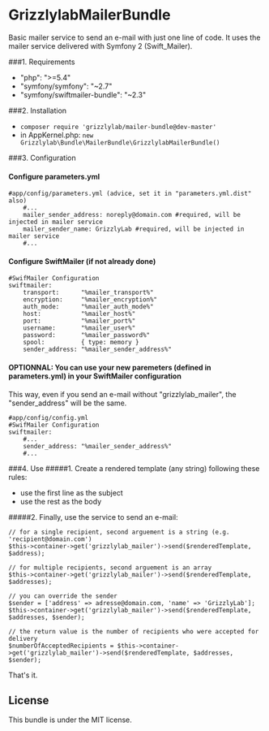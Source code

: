 GrizzlylabMailerBundle
======================

Basic mailer service to send an e-mail with just one line of code.
It uses the mailer service delivered with Symfony 2 (Swift_Mailer).

###1. Requirements
   * "php": ">=5.4"
   * "symfony/symfony": "~2.7"
   * "symfony/swiftmailer-bundle": "~2.3"

###2. Installation

- ```composer require 'grizzlylab/mailer-bundle@dev-master'```
- in AppKernel.php: ```new Grizzlylab\Bundle\MailerBundle\GrizzlylabMailerBundle()```

###3. Configuration

#### Configure parameters.yml
```
#app/config/parameters.yml (advice, set it in "parameters.yml.dist" also)
    #...
    mailer_sender_address: noreply@domain.com #required, will be injected in mailer service
    mailer_sender_name: GrizzlyLab #required, will be injected in mailer service
    #...
```

#### Configure SwiftMailer (if not already done)
```
#SwifMailer Configuration
swiftmailer:
    transport:      "%mailer_transport%"
    encryption:     "%mailer_encryption%"
    auth_mode:      "%mailer_auth_mode%"
    host:           "%mailer_host%"
    port:           "%mailer_port%"
    username:       "%mailer_user%"
    password:       "%mailer_password%"
    spool:          { type: memory }
    sender_address: "%mailer_sender_address%"
```
#### OPTIONNAL: You can use your new paremeters (defined in parameters.yml) in your SwiftMailer configuration
This way, even if you send an e-mail without "grizzlylab_mailer", the "sender_address" will be the same.
```
#app/config/config.yml
#SwifMailer Configuration
swiftmailer:
    #...
    sender_address: "%mailer_sender_address%"
    #...
```

###4. Use
#####1. Create a rendered template (any string) following these rules:
   * use the first line as the subject
   * use the rest as the body

#####2. Finally, use the service to send an e-mail: 
```
// for a single recipient, second arguement is a string (e.g. 'recipient@domain.com')
$this->container->get('grizzlylab_mailer')->send($renderedTemplate, $address);

// for multiple recipients, second arguement is an array
$this->container->get('grizzlylab_mailer')->send($renderedTemplate, $addresses);

// you can override the sender 
$sender = ['address' => adresse@domain.com, 'name' => 'GrizzlyLab'];
$this->container->get('grizzlylab_mailer')->send($renderedTemplate, $addresses, $sender);

// the return value is the number of recipients who were accepted for delivery
$numberOfAcceptedRecipients = $this->container->get('grizzlylab_mailer')->send($renderedTemplate, $addresses, $sender);
```

That's it.

License
-------
This bundle is under the MIT license.